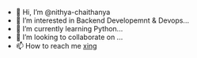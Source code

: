 - 👋 Hi, I’m @nithya-chaithanya
- 👀 I’m interested in Backend Developemnt & Devops...
- 🌱 I’m currently learning Python...
- 💞️ I’m looking to collaborate on ...
- 📫 How to reach me [xing](https://www.xing.com/profile/NithyaChaithanya_Elayanair/)
<!---
nithya-chaithanya/nithya-chaithanya is a ✨ special ✨ repository because its `README.md` (this file) appears on your GitHub profile.
You can click the Preview link to take a look at your changes.
--->
